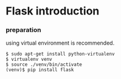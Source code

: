 # Flask introduction

### preparation

using virtual environment is recommended.

```
$ sudo apt-get install python-virtualenv
$ virtualenv venv
$ source ./venv/bin/activate
(venv)$ pip install flask
```
